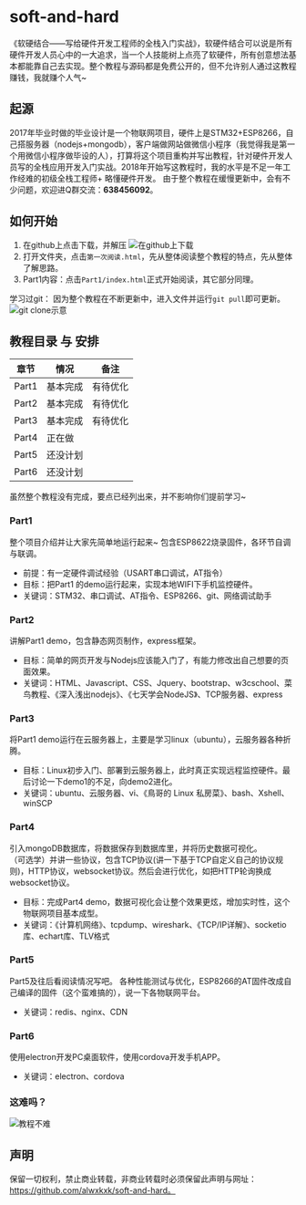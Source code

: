 # soft-and-hard
《软硬结合——写给硬件开发工程师的全栈入门实战》，软硬件结合可以说是所有硬件开发人员心中的一大追求，当一个人技能树上点亮了软硬件，所有创意想法基本都能靠自己去实现。整个教程与源码都是免费公开的，但不允许别人通过这教程赚钱，我就赚个人气~

## 起源
2017年毕业时做的毕业设计是一个物联网项目，硬件上是STM32+ESP8266，自己搭服务器（nodejs+mongodb），客户端做网站做微信小程序（我觉得我是第一个用微信小程序做毕设的人），打算将这个项目重构并写出教程，针对硬件开发人员写的全栈应用开发入门实战。2018年开始写这教程时，我的水平是不足一年工作经难的初级全栈工程师+ 略懂硬件开发。
由于整个教程在缓慢更新中，会有不少问题，欢迎进Q群交流：__638456092__。
## 如何开始
1. 在github上点击下载，并解压
![在github上下载](http://ww1.sinaimg.cn/large/005BIQVbgy1fsr38x82u2j31hc0t4adw.jpg)
2. 打开文件夹，点击`第一次阅读.html`，先从整体阅读整个教程的特点，先从整体了解思路。
3. Part1内容：点击`Part1/index.html`正式开始阅读，其它部分同理。

学习过git：
因为整个教程在不断更新中，进入文件并运行`git pull`即可更新。
![git clone示意](http://ww1.sinaimg.cn/large/005BIQVbgy1fqtnqg91l9g31h30rmu0z.gif)

## 教程目录 与 安排
章节 | 情况 | 备注
------------ | ------------- | -------------
Part1 | 基本完成 |有待优化
Part2 | 基本完成 |有待优化
Part3 | 基本完成 |有待优化
Part4 | 正在做 | 
Part5 | 还没计划 | 
Part6 | 还没计划 | 

虽然整个教程没有完成，要点已经列出来，并不影响你们提前学习~
### Part1
整个项目介绍并让大家先简单地运行起来~ 包含ESP8622烧录固件，各环节自调与联调。
- 前提：有一定硬件调试经验（USART串口调试，AT指令）
- 目标：把Part1 的demo运行起来，实现本地WIFI下手机监控硬件。
- 关键词：STM32、串口调试、AT指令、ESP8266、git、网络调试助手
### Part2
讲解Part1 demo，包含静态网页制作，express框架。
- 目标：简单的网页开发与Nodejs应该能入门了，有能力修改出自己想要的页面效果。
- 关键词：HTML、Javascript、CSS、Jquery、bootstrap、w3cschool、菜鸟教程、《深入浅出nodejs》、《七天学会NodeJS》、TCP服务器、express
### Part3
将Part1 demo运行在云服务器上，主要是学习linux（ubuntu），云服务器各种折腾。
- 目标：Linux初步入门、部署到云服务器上，此时真正实现远程监控硬件。最后讨论一下demo1的不足，向demo2进化。
- 关键词：ubuntu、云服务器、vi、《鳥哥的 Linux 私房菜》、bash、Xshell、winSCP
### Part4
引入mongoDB数据库，将数据保存到数据库里，并将历史数据可视化。  
（可选学）并讲一些协议，包含TCP协议(讲一下基于TCP自定义自己的协议规则)，HTTP协议，websocket协议。然后会进行优化，如把HTTP轮询换成websocket协议。
- 目标：完成Part4 demo，数据可视化会让整个效果更炫，增加实时性，这个物联网项目基本成型。
- 关键词：《计算机网络》、tcpdump、wireshark、《TCP/IP详解》、socketio库、echart库、TLV格式
### Part5
Part5及往后看阅读情况写吧。
各种性能测试与优化，ESP8266的AT固件改成自己编译的固件（这个蛮难搞的），说一下各物联网平台。
- 关键词：redis、nginx、CDN
### Part6
使用electron开发PC桌面软件，使用cordova开发手机APP。
- 关键词：electron、cordova
### 这难吗？
![教程不难](http://ww1.sinaimg.cn/large/005BIQVbgy1fss6qz59w6j30jj0a2t9h.jpg)

## 声明
保留一切权利，禁止商业转载，非商业转载时必须保留此声明与网址：https://github.com/alwxkxk/soft-and-hard。


